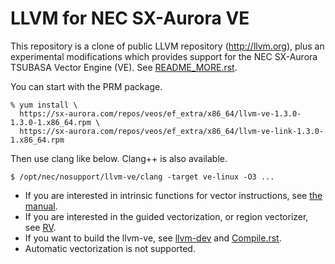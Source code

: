 LLVM for NEC SX-Aurora VE
=========================

This repository is a clone of public LLVM repository (http://llvm.org), plus an
experimental modifications which provides support for the NEC SX-Aurora TSUBASA
Vector Engine (VE). See [README_MORE.rst](docs/VE/README_MORE.rst).

You can start with the PRM package.

```
% yum install \
  https://sx-aurora.com/repos/veos/ef_extra/x86_64/llvm-ve-1.3.0-1.3.0-1.x86_64.rpm \
  https://sx-aurora.com/repos/veos/ef_extra/x86_64/llvm-ve-link-1.3.0-1.x86_64.rpm
```

Then use clang like below.  Clang++ is also available.

    $ /opt/nec/nosupport/llvm-ve/clang -target ve-linux -O3 ...

- If you are interested in intrinsic functions for vector instructions, see
  [the manual](https://sx-aurora-dev.github.io/velintrin.html).
- If you are interested in the guided vectorization, or region vectorizer, see
  [RV](https://github.com/cdl-saarland/rv).
- If you want to build the llvm-ve, see
  [llvm-dev](https://github.com/sx-aurora-dev/llvm-dev) and
  [Compile.rst](docs/VE/Compile.rst).
- Automatic vectorization is not supported.
